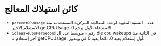 # كائن استهلاك المعالج

* `percentCPUUsage` عدد - النسبة المئوية لوحدة المعالجة المركزية المستخدمة منذ الاستعلام الاخير getCPUUsage. الاستدعاء الأول يرجع 0.
* `idleWakeupsPerSecond` رقم - متوسط عدد ال dle cpu wakeups في الثانية منذ آخر إستعلام لـ getCPUUsage. أول إستعلام يعيد 0. دائماً يعيد 0 في ويندوز.